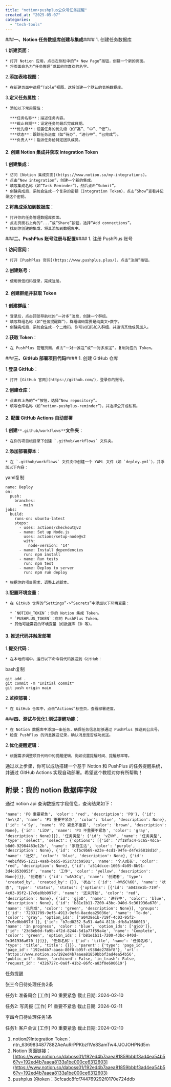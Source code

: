 ```yaml
---
title: "notion+pushplus公众号任务提醒"
created_at: "2025-05-07"
categories:
  - "tech-tools"
---
```


###**一、Notion 任务数据库创建与集成**####  1\. 创建任务数据库

  1.**新建页面**：

    * 打开 Notion 应用，点击左侧栏中的“+ New Page”按钮，创建一个新的页面。
    * 将页面命名为“任务管理”或其他你喜欢的名字。

  2.**添加表格视图**：

    * 在新建页面中选择“Table”视图，这将创建一个默认的表格数据库。

  3.**定义任务属性**：

    * 添加以下常用属性：

      ***任务名称**：描述任务内容。
      ***截止日期**：设定任务的最后完成日期。
      ***优先级**：设置任务的优先级（如“高”、“中”、“低”）。
      ***状态**：跟踪任务进度（如“待办”、“进行中”、“已完成”）。
      ***负责人**：指派任务给特定团队成员。

#### 2\. 创建 Notion 集成并获取 Integration Token

  1.**创建集成**：

    * 访问 [Notion 集成页面](https://www.notion.so/my-integrations)。
    * 点击“New integration”，创建一个新的集成。
    * 填写集成名称（如“Task Reminder”），然后点击“Submit”。
    * 创建完成后，系统会生成一个复杂的密钥（Integration Token），点击“Show”查看并记录这个密钥。

  2.**将集成添加到数据库**：

    * 打开你的任务管理数据库页面。
    * 点击页面右上角的“...”或“Share”按钮，选择“Add connections”。
    * 找到你创建的集成，将其添加到数据库中。

###**二、PushPlus 账号注册与配置**####  1\. 注册 PushPlus 账号

  1.**访问官网**：

    * 打开 [PushPlus 官网](https://www.pushplus.plus/)，点击“注册”按钮。

  2.**创建账号**：

    * 使用微信扫码登录，完成注册。

#### 2\. 创建群组并获取 Token

  1.**创建群组**：

    * 登录后，点击顶部导航栏的“一对多”消息，创建一个群组。
    * 填写群组名称（如“任务提醒群”），群组编码需要是纯英文+数字。
    * 创建完成后，系统会生成一个二维码，你可以扫码加入群组，并邀请其他成员加入。

  2.**获取 Token**：

    * 在 PushPlus 管理页面，点击“一对一推送”或“一对多推送”，复制对应的 Token。

###**三、GitHub 部署项目代码**####  1\. 创建 GitHub 仓库

  1.**登录 GitHub**：

    * 打开 [GitHub 官网](https://github.com/)，登录你的账号。

  2.**创建仓库**：

    * 点击右上角的“+”按钮，选择“New repository”。
    * 填写仓库名称（如“notion-pushplus-reminder”），并选择公开或私有。

#### 2\. 配置 GitHub Actions 自动部署

  1.**创建**`**.github/workflows**`**文件夹**：

    * 在你的项目根目录下创建 `.github/workflows` 文件夹。

  2.**添加部署脚本**：

    * 在 `.github/workflows` 文件夹中创建一个 YAML 文件（如 `deploy.yml`），并添加以下内容：

yaml复制
    
    
    name: Deploy
    on:
      push:
        branches:
          - main
    jobs:
      build:
        runs-on: ubuntu-latest
        steps:
          - uses: actions/checkout@v2
          - name: Set up Node.js
            uses: actions/setup-node@v2
            with:
              node-version: '14'
          - name: Install dependencies
            run: npm install
          - name: Run tests
            run: npm test
          - name: Deploy to server
            run: npm run deploy

    * 根据你的项目需求，调整上述脚本。

  3.**配置环境变量**：

    * 在 GitHub 仓库的“Settings”->“Secrets”中添加以下环境变量：

      * `NOTION_TOKEN`：你的 Notion 集成 Token。
      * `PUSHPLUS_TOKEN`：你的 PushPlus Token。
      * 其他可能需要的环境变量（如数据库 ID 等）。

#### 3\. 推送代码并触发部署

  1.**提交代码**：

    * 在本地终端中，运行以下命令将代码推送到 GitHub：

bash复制
    
    
    git add .
    git commit -m "Initial commit"
    git push origin main

  2.**监控部署**：

    * 在 GitHub 仓库中，点击“Actions”标签页，查看部署进度。

###**四、测试与优化**1.**测试提醒功能**：

    * 在 Notion 数据库中添加一条任务，确保任务信息能够通过 PushPlus 推送到公众号。
    * 检查 PushPlus 的消息推送记录，确认消息是否成功发送。

  2.**优化提醒逻辑**：

    * 根据需求调整项目代码中的提醒逻辑，例如设置提醒时间、提醒频率等。

通过以上步骤，你可以成功搭建一个基于 Notion 和 PushPlus 的任务提醒系统，并通过 GitHub Actions 实现自动部署。希望这个教程对你有所帮助！

## 附录：我的 notion 数据库字段

通过 notion api 查询数据库字段信息，查询结果如下：
    
    
    'name': 'P0 重要紧急', 'color': 'red', 'description': 'P0'}, {'id': 'h=\\Z', 'name': 'P1 重要不紧急', 'color': 'blue', 'description': None}, {'id': '<`Sy', 'name': 'P2 紧急不重要', 'color': 'brown', 'description': None}, {'id': 'LiDV', 'name': 'P3 不重要不紧急', 'color': 'gray', 'description': None}]}}, '任务类型': {'id': 'vZVW', 'name': '任务类型', 'type': 'select', 'select': {'options': [{'id': '7f18fac4-5c65-4dca-b8d0-92984463e12b', 'name': '家庭生活', 'color': 'purple', 'description': None}, {'id': 'cfbc9b69-e23e-4cd1-94fe-d4fe26818d1d', 'name': '社交', 'color': 'blue', 'description': None}, {'id': '4eb1fd95-1211-4aab-be55-052c73cb9501', 'name': '个人成长', 'color': 'red', 'description': None}, {'id': 'a514dcce-1605-4b89-8b91-3d4c8530953f', 'name': '工作', 'color': 'yellow', 'description': None}]}}, '创建者': {'id': 'wA%3Cq', 'name': '创建者', 'type': 'created_by', 'created_by': {}}, '状态': {'id': '~W%5C%60', 'name': '状态', 'type': 'status', 'status': {'options': [{'id': 'a0438e1b-719f-4c03-95f2-17c6e0bb097d', 'name': '还未开始', 'color': 'red', 'description': None}, {'id': 'gjoD', 'name': '进行中', 'color': 'blue', 'description': None}, {'id': 'b81e1b11-7200-43bc-940d-9c361936a670', 'name': '已完成', 'color': 'green', 'description': None}], 'groups': [{'id': '72331709-9ef5-4913-9efd-8acdea25036e', 'name': 'To-do', 'color': 'gray', 'option_ids': ['a0438e1b-719f-4c03-95f2-17c6e0bb097d']}, {'id': 'b7cd0252-5a51-4a04-811b-dfb8a1680013', 'name': 'In progress', 'color': 'blue', 'option_ids': ['gjoD']}, {'id': '23d8eb0d-fa9b-4f2d-8244-5d1a77f59a4e', 'name': 'Complete', 'color': 'green', 'option_ids': ['b81e1b11-7200-43bc-940d-9c361936a670']}]}}, '任务名称': {'id': 'title', 'name': '任务名称', 'type': 'title', 'title': {}}}, 'parent': {'type': 'page_id', 'page_id': '192ed4b7-aaea-80f0-b95f-c938de278bf8'}, 'url': 'https://www.notion.so/192ed4b7aaea81859bbbf3ad4ea54b56', 'public_url': None, 'archived': False, 'in_trash': False, 'request_id': '4326727c-0a8f-41b2-86fc-a83f0e600619'}

任务提醒

张三今日待处理任务2条

任务1: 准备周会 [工作] P0 重要紧急 截止日期: 2024-02-10

任务2: 写周报 [工作] P1 重要不紧急 截止日期: 2024-02-11

李四今日待处理任务1条

任务1: 客户会议 [工作] P0 重要紧急 截止日期: 2024-02-10

  1. notion的Integration Token：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
  2. Notion 页面链接：[https://www.notion.so/daboss01/192ed4b7aaea81859bbbf3ad4ea54b56?v=192ed4b7aaea8133a1be000ce6312603](https://www.notion.so/daboss01/192ed4b7aaea81859bbbf3ad4ea54b56?v=192ed4b7aaea8133a1be000ce6312603)
  3. pushplus 的token：3cfcadc8fcf744769292f0170e724ddb
